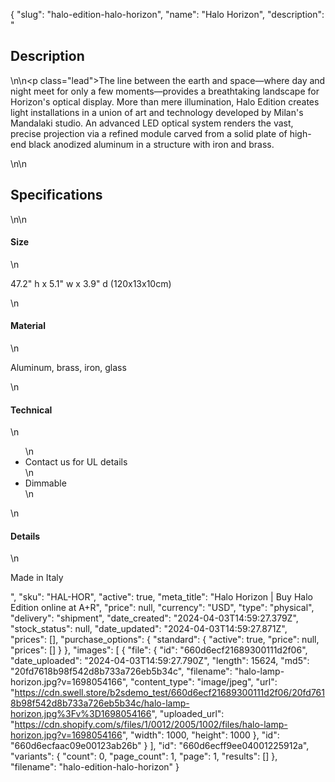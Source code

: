 {
  "slug": "halo-edition-halo-horizon",
  "name": "Halo Horizon",
  "description": "<h2>Description</h2>\n<!-- split -->\n<p class=\"lead\">The line between the earth and space—where day and night meet for only a few moments—provides a breathtaking landscape for Horizon's optical display. More than mere illumination, Halo Edition creates light installations in a union of art and technology developed by Milan's Mandalaki studio. An advanced LED optical system renders the vast, precise projection via a refined module carved from a solid plate of high-end black anodized aluminum in a structure with iron and brass.</p>\n<!-- split -->\n<h2>Specifications</h2>\n<!-- split -->\n<h4>Size</h4>\n<p>47.2\" h x 5.1\" w x 3.9\" d (120x13x10cm)</p>\n<h4>Material</h4>\n<p>Aluminum, brass, iron, glass</p>\n<h4>Technical</h4>\n<ul>\n<li>Contact us for UL details</li>\n<li>Dimmable</li>\n</ul>\n<h4>Details</h4>\n<p>Made in Italy</p>",
  "sku": "HAL-HOR",
  "active": true,
  "meta_title": "Halo Horizon | Buy Halo Edition online at A+R",
  "price": null,
  "currency": "USD",
  "type": "physical",
  "delivery": "shipment",
  "date_created": "2024-04-03T14:59:27.379Z",
  "stock_status": null,
  "date_updated": "2024-04-03T14:59:27.871Z",
  "prices": [],
  "purchase_options": {
    "standard": {
      "active": true,
      "price": null,
      "prices": []
    }
  },
  "images": [
    {
      "file": {
        "id": "660d6ecf21689300111d2f06",
        "date_uploaded": "2024-04-03T14:59:27.790Z",
        "length": 15624,
        "md5": "20fd7618b98f542d8b733a726eb5b34c",
        "filename": "halo-lamp-horizon.jpg?v=1698054166",
        "content_type": "image/jpeg",
        "url": "https://cdn.swell.store/b2sdemo_test/660d6ecf21689300111d2f06/20fd7618b98f542d8b733a726eb5b34c/halo-lamp-horizon.jpg%3Fv%3D1698054166",
        "uploaded_url": "https://cdn.shopify.com/s/files/1/0012/2005/1002/files/halo-lamp-horizon.jpg?v=1698054166",
        "width": 1000,
        "height": 1000
      },
      "id": "660d6ecfaac09e00123ab26b"
    }
  ],
  "id": "660d6ecff9ee04001225912a",
  "variants": {
    "count": 0,
    "page_count": 1,
    "page": 1,
    "results": []
  },
  "filename": "halo-edition-halo-horizon"
}
